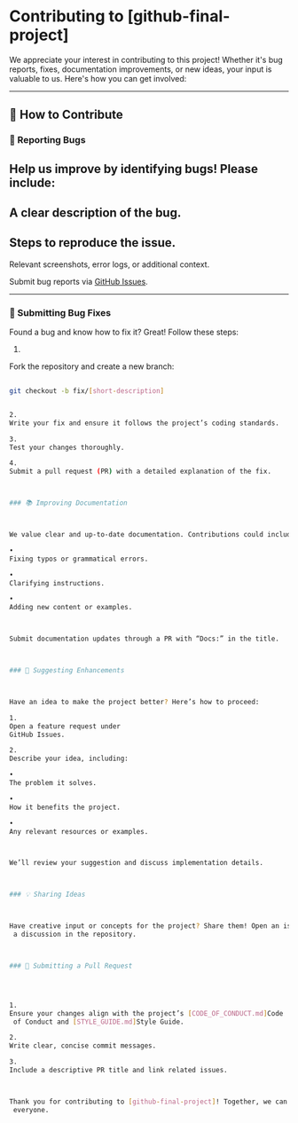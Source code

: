 # Contributing to [github-final-project]



We appreciate your interest in contributing to this project! Whether it's bug reports, fixes, documentation
 improvements, or new ideas, your input is valuable to us. Here's how you can get involved:



---



## 🎯 How to Contribute



### 🐞 Reporting Bugs
Help us improve by identifying bugs! Please include:
-
 A clear description of the bug.
-
 Steps to reproduce the issue.
-
 Relevant screenshots, error logs, or additional context.



Submit bug reports via [GitHub
 Issues](https://github.com/your-repository/issues).



---



### 🔧 Submitting Bug Fixes

Found a bug and know how to fix it? Great! Follow these steps:

1.
 Fork the repository and create a new branch:
  
```bash
  
git checkout -b fix/[short-description]


2.
Write your fix and ensure it follows the project’s coding standards.

3.
Test your changes thoroughly.

4.
Submit a pull request (PR) with a detailed explanation of the fix.



### 📚 Improving Documentation



We value clear and up-to-date documentation. Contributions could include:

•
Fixing typos or grammatical errors.

•
Clarifying instructions.

•
Adding new content or examples.



Submit documentation updates through a PR with “Docs:” in the title.



### 🚀 Suggesting Enhancements



Have an idea to make the project better? Here’s how to proceed:

1.
Open a feature request under
GitHub Issues.

2.
Describe your idea, including:

•
The problem it solves.

•
How it benefits the project.

•
Any relevant resources or examples.



We’ll review your suggestion and discuss implementation details.



### 💡 Sharing Ideas



Have creative input or concepts for the project? Share them! Open an issue or start
 a discussion in the repository.



### 📝 Submitting a Pull Request




1.
Ensure your changes align with the project’s [CODE_OF_CONDUCT.md]Code
 of Conduct and [STYLE_GUIDE.md]Style Guide.

2.
Write clear, concise commit messages.

3.
Include a descriptive PR title and link related issues.



Thank you for contributing to [github-final-project]! Together, we can make it better for
 everyone.
